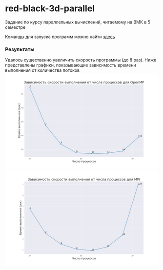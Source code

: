 # red-black-3d-parallel
Задание по курсу параллельных вычислений, читаемому на ВМК в 5 семестре

Команды для запуска программ можно найти [здесь](https://github.com/Alexkkir/red-black-3d-parallel/blob/main/how%20to%20run.md)

### Результаты 
Удалось существенно увеличить скорость программы (до 8 раз). Ниже представлены графики, показывающие зависимость времени выполнения от количества потоков
![openmp](openmp.jpg)
![mpi](mpi.jpg)
